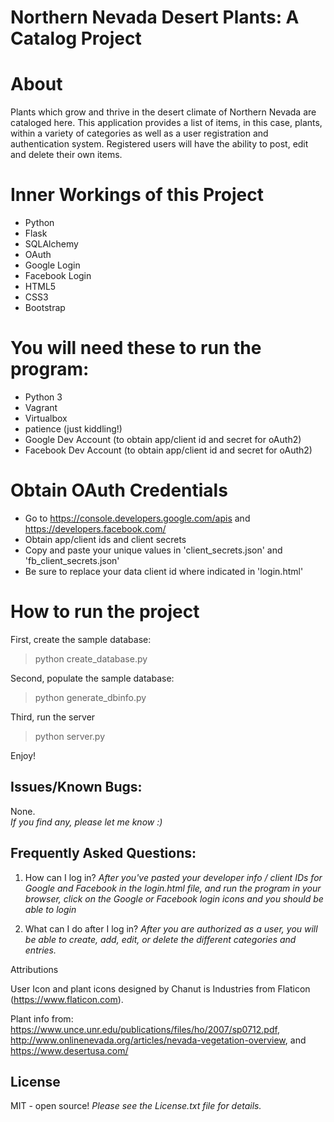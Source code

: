 # Northern Nevada Desert Plants:  A Catalog Project 

# About

Plants which grow and thrive in the desert climate of Northern Nevada are cataloged here.  This application provides a list of items, in this case, plants, within a variety of categories as well as a user registration and authentication system. Registered users will have the ability to post, edit and delete their own items.

# Inner Workings of this Project
  - Python
  - Flask
  - SQLAlchemy
  - OAuth
  - Google Login
  - Facebook Login
  - HTML5
  - CSS3
  - Bootstrap

# You will need these to run the program:

  - Python 3
  - Vagrant
  - Virtualbox
  - patience (just kiddling!)
  - Google Dev Account (to obtain app/client id and secret for oAuth2)
  - Facebook Dev Account (to obtain app/client id and secret for oAuth2)

# Obtain OAuth Credentials
  - Go to https://console.developers.google.com/apis and https://developers.facebook.com/
  - Obtain app/client ids and client secrets
  - Copy and paste your unique values in 'client_secrets.json' and 'fb_client_secrets.json'
  - Be sure to replace your data client id where indicated in 'login.html'
  
# How to run the project

 First, create the sample database:
> python create_database.py
 
 Second, populate the sample database:
 > python generate_dbinfo.py
 
 Third, run the server
 > python server.py
 
Enjoy!

 ##  Issues/Known Bugs:
None.   
_If you find any, please let me know :)_

##  Frequently Asked Questions:

1.   How can I log in?
*After you've pasted your developer info / client IDs for Google and Facebook in the login.html file, and run the program in your browser, click on the Google or Facebook login icons and you should be able to login*

 2.  What can I do after I log in?
 *After you are authorized as a user, you will be able to create, add, edit, or delete the different categories and entries.*

Attributions

User Icon and plant icons designed by Chanut is Industries from Flaticon (https://www.flaticon.com).

Plant info from: https://www.unce.unr.edu/publications/files/ho/2007/sp0712.pdf, http://www.onlinenevada.org/articles/nevada-vegetation-overview, and https://www.desertusa.com/

License
---- 

MIT - open source!
*Please see the License.txt file for details.*
